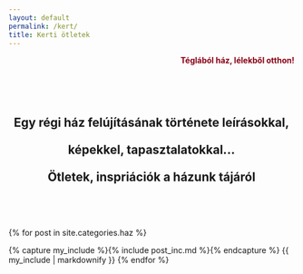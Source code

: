 ```yaml
---
layout: default
permalink: /kert/
title: Kerti ötletek
---
```



<p align="right" style="color:#880015"><strong>Téglából ház, lélekből otthon!</strong></p>


<h2 style="text-align:center; padding-top: 48px; padding-bottom:48px; line-height:48px;">Egy régi ház felújításának története leírásokkal, képekkel, tapasztalatokkal... <br>
Ötletek, inspriációk a házunk tájáról
 </h2>


<div class="catalogue">
{% for post in site.categories.haz %}

  {% capture my_include %}{% include post_inc.md %}{% endcapture %}
	{{ my_include | markdownify }}
  {% endfor %}
</div>

